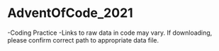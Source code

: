 # AdventOfCode_2021

-Coding Practice
-Links to raw data in code may vary.  If downloading, please confirm correct path to appropriate data file.
